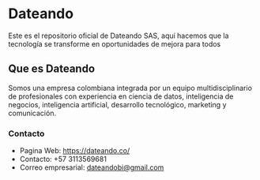 # Dateando

Este es el repositorio oficial de Dateando SAS, aquí hacemos que la tecnología se transforme en oportunidades de mejora para todos

## Que es Dateando

Somos una empresa colombiana integrada por un equipo multidisciplinario de profesionales con experiencia en ciencia de datos, inteligencia de negocios, inteligencia artificial, desarrollo tecnológico, marketing y comunicación.

### Contacto

- Pagina Web: https://dateando.co/
- Contacto: +57 3113569681
- Correo empresarial: dateandobi@gmail.com
